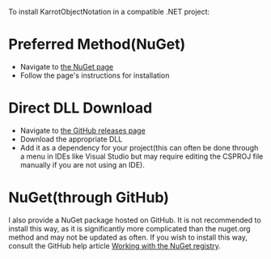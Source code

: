 To install KarrotObjectNotation in a compatible .NET project:
# Preferred Method(NuGet)
* Navigate to [the NuGet page](https://www.nuget.org/packages/KarrotObjectNotation/)
* Follow the page's instructions for installation

# Direct DLL Download
* Navigate to [the GitHub releases page](https://github.com/Mrcarrot1/KarrotObjectNotation/releases/latest)
* Download the appropriate DLL
* Add it as a dependency for your project(this can often be done through a menu in IDEs like Visual Studio but may require editing the CSPROJ file manually if you are not using an IDE).

# NuGet(through GitHub)
I also provide a NuGet package hosted on GitHub. It is not recommended to install this way, as it is significantly more complicated than the nuget.org method and may not be updated as often. If you wish to install this way, consult the GitHub help article [Working with the NuGet registry](https://docs.github.com/en/packages/working-with-a-github-packages-registry/working-with-the-nuget-registry).
